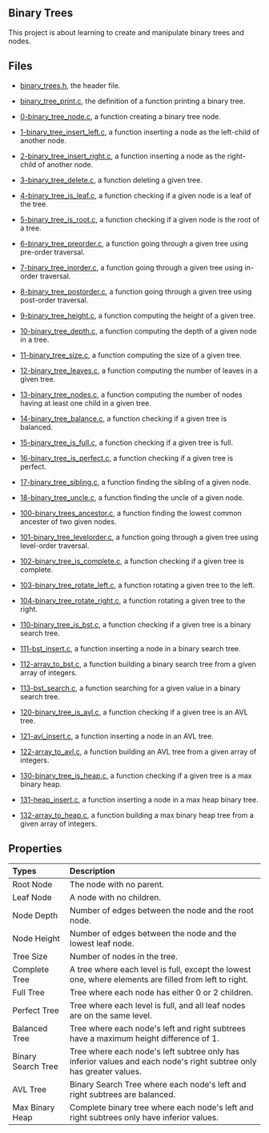## Binary Trees

This project is about learning to create and manipulate binary trees and nodes.

## Files

* [binary_trees.h](https://github.com/gwendalminguy/holbertonschool-binary_trees/tree/main/binary_trees.h), the header file.

* [binary_tree_print.c](https://github.com/gwendalminguy/holbertonschool-binary_trees/tree/main/binary_tree_print.c), the definition of a function printing a binary tree.

* [0-binary_tree_node.c](https://github.com/gwendalminguy/holbertonschool-binary_trees/tree/main/0-binary_tree_node.c), a function creating a binary tree node.

* [1-binary_tree_insert_left.c](https://github.com/gwendalminguy/holbertonschool-binary_trees/tree/main/1-binary_tree_insert_left.c), a function inserting a node as the left-child of another node.

* [2-binary_tree_insert_right.c](https://github.com/gwendalminguy/holbertonschool-binary_trees/tree/main/2-binary_tree_insert_right.c), a function inserting a node as the right-child of another node.

* [3-binary_tree_delete.c](https://github.com/gwendalminguy/holbertonschool-binary_trees/tree/main/3-binary_tree_delete.c), a function deleting a given tree.

* [4-binary_tree_is_leaf.c](https://github.com/gwendalminguy/holbertonschool-binary_trees/tree/main/4-binary_tree_is_leaf.c), a function checking if a given node is a leaf of the tree.

* [5-binary_tree_is_root.c](https://github.com/gwendalminguy/holbertonschool-binary_trees/tree/main/5-binary_tree_is_root.c), a function checking if a given node is the root of a tree.

* [6-binary_tree_preorder.c](https://github.com/gwendalminguy/holbertonschool-binary_trees/tree/main/6-binary_tree_preorder.c), a function going through a given tree using pre-order traversal.

* [7-binary_tree_inorder.c](https://github.com/gwendalminguy/holbertonschool-binary_trees/tree/main/7-binary_tree_inorder.c), a function going through a given tree using in-order traversal.

* [8-binary_tree_postorder.c](https://github.com/gwendalminguy/holbertonschool-binary_trees/tree/main/8-binary_tree_postorder.c), a function going through a given tree using post-order traversal.

* [9-binary_tree_height.c](https://github.com/gwendalminguy/holbertonschool-binary_trees/tree/main/9-binary_tree_height.c), a function computing the height of a given tree.

* [10-binary_tree_depth.c](https://github.com/gwendalminguy/holbertonschool-binary_trees/tree/main/10-binary_tree_depth.c), a function computing the depth of a given node in a tree.

* [11-binary_tree_size.c](https://github.com/gwendalminguy/holbertonschool-binary_trees/tree/main/11-binary_tree_size.c), a function computing the size of a given tree.

* [12-binary_tree_leaves.c](https://github.com/gwendalminguy/holbertonschool-binary_trees/tree/main/12-binary_tree_leaves.c), a function computing the number of leaves in a given tree.

* [13-binary_tree_nodes.c](https://github.com/gwendalminguy/holbertonschool-binary_trees/tree/main/13-binary_tree_nodes.c), a function computing the number of nodes having at least one child in a given tree.

* [14-binary_tree_balance.c](https://github.com/gwendalminguy/holbertonschool-binary_trees/tree/main/14-binary_tree_balance.c), a function checking if a given tree is balanced.

* [15-binary_tree_is_full.c](https://github.com/gwendalminguy/holbertonschool-binary_trees/tree/main/15-binary_tree_is_full.c), a function checking if a given tree is full.

* [16-binary_tree_is_perfect.c](https://github.com/gwendalminguy/holbertonschool-binary_trees/tree/main/16-binary_tree_is_perfect.c), a function checking if a given tree is perfect.

* [17-binary_tree_sibling.c](https://github.com/gwendalminguy/holbertonschool-binary_trees/tree/main/17-binary_tree_sibling.c), a function finding the sibling of a given node.

* [18-binary_tree_uncle.c](https://github.com/gwendalminguy/holbertonschool-binary_trees/tree/main/18-binary_tree_uncle.c), a function finding the uncle of a given node.

* [100-binary_trees_ancestor.c](https://github.com/gwendalminguy/holbertonschool-binary_trees/tree/main/100-binary_trees_ancestor.c), a function finding the lowest common ancester of two given nodes.

* [101-binary_tree_levelorder.c](https://github.com/gwendalminguy/holbertonschool-binary_trees/tree/main/101-binary_tree_levelorder.c), a function going through a given tree using level-order traversal.

* [102-binary_tree_is_complete.c](https://github.com/gwendalminguy/holbertonschool-binary_trees/tree/main/102-binary_tree_is_complete.c), a function checking if a given tree is complete.

* [103-binary_tree_rotate_left.c](https://github.com/gwendalminguy/holbertonschool-binary_trees/tree/main/103-binary_tree_rotate_left.c), a function rotating a given tree to the left.

* [104-binary_tree_rotate_right.c](https://github.com/gwendalminguy/holbertonschool-binary_trees/tree/main/104-binary_tree_rotate_right.c), a function rotating a given tree to the right.

* [110-binary_tree_is_bst.c](https://github.com/gwendalminguy/holbertonschool-binary_trees/tree/main/110-binary_tree_is_bst.c), a function checking if a given tree is a binary search tree.

* [111-bst_insert.c](https://github.com/gwendalminguy/holbertonschool-binary_trees/tree/main/111-bst_insert.c), a function inserting a node in a binary search tree.

* [112-array_to_bst.c](https://github.com/gwendalminguy/holbertonschool-binary_trees/tree/main/112-array_to_bst.c), a function building a binary search tree from a given array of integers.

* [113-bst_search.c](https://github.com/gwendalminguy/holbertonschool-binary_trees/tree/main/113-bst_search.c), a function searching for a given value in a binary search tree.

* [120-binary_tree_is_avl.c](https://github.com/gwendalminguy/holbertonschool-binary_trees/tree/main/120-binary_tree_is_avl.c), a function checking if a given tree is an AVL tree.

* [121-avl_insert.c](https://github.com/gwendalminguy/holbertonschool-binary_trees/tree/main/121-avl_insert.c), a function inserting a node in an AVL tree.

* [122-array_to_avl.c](https://github.com/gwendalminguy/holbertonschool-binary_trees/tree/main/122-array_to_avl.c), a function building an AVL tree from a given array of integers.

* [130-binary_tree_is_heap.c](https://github.com/gwendalminguy/holbertonschool-binary_trees/tree/main/130-binary_tree_is_heap.c), a function checking if a given tree is a max binary heap.

* [131-heap_insert.c](https://github.com/gwendalminguy/holbertonschool-binary_trees/tree/main/131-heap_insert.c), a function inserting a node in a max heap binary tree.

* [132-array_to_heap.c](https://github.com/gwendalminguy/holbertonschool-binary_trees/tree/main/132-array_to_heap.c), a function building a max binary heap tree from a given array of integers.

## Properties

| **Types** | **Description** |
| :-------- | :-------------- |
| Root Node | The node with no parent. |
| Leaf Node | A node with no children. |
| Node Depth | Number of edges between the node and the root node. |
| Node Height | Number of edges between the node and the lowest leaf node. |
| Tree Size | Number of nodes in the tree. |
| Complete Tree | A tree where each level is full, except the lowest one, where elements are filled from left to right. |
| Full Tree | Tree where each node has either 0 or 2 children. |
| Perfect Tree | Tree where each level is full, and all leaf nodes are on the same level. |
| Balanced Tree | Tree where each node's left and right subtrees have a maximum height difference of 1. |
| Binary Search Tree | Tree where each node's left subtree only has inferior values and each node's right subtree only has greater values. |
| AVL Tree | Binary Search Tree where each node's left and right subtrees are balanced. |
| Max Binary Heap | Complete binary tree where each node's left and right subtrees only have inferior values. |
